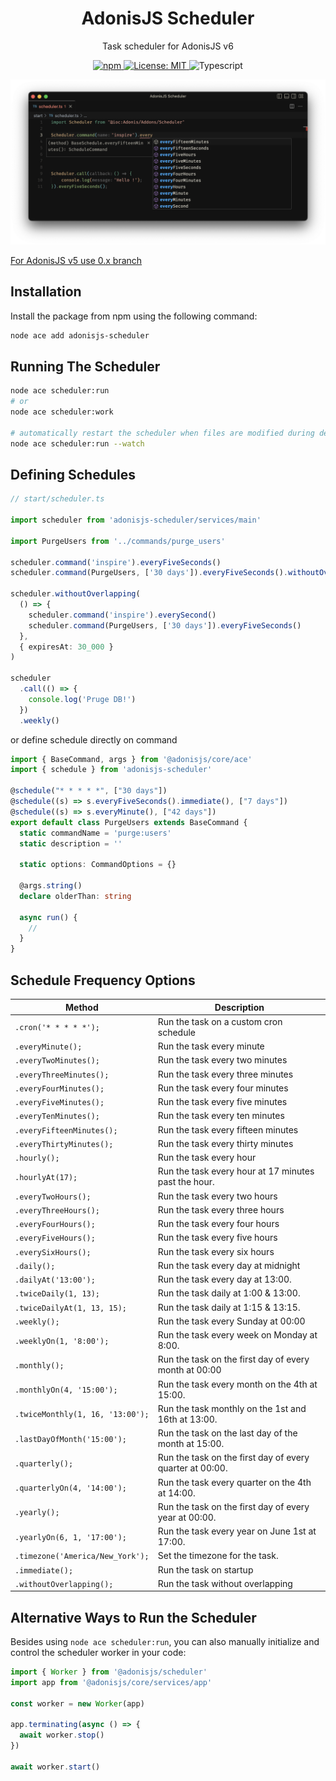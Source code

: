<div align="center">
  <h1><b>AdonisJS Scheduler</b></h1>

  <p>Task scheduler for AdonisJS v6</p>

  <p>
    <a href="https://npmjs.org/package/adonisjs-scheduler" target="_blank">
      <img alt="npm" src="https://img.shields.io/npm/v/adonisjs-scheduler.svg?style=for-the-badge&logo=npm" />
    </a>
    <a href="https://github.com/KABBOUCHI/adonisjs-scheduler/blob/master/LICENSE.md" target="_blank">
      <img alt="License: MIT" src="https://img.shields.io/npm/l/adonisjs-scheduler?color=blueviolet&style=for-the-badge" />
    </a>
    <img alt="Typescript" src="https://img.shields.io/badge/Typescript-294E80.svg?style=for-the-badge&logo=typescript" />
  </p>
</div>

<p align="center">
    <img src="https://raw.githubusercontent.com/KABBOUCHI/adonisjs-scheduler/master/example.png" alt="Scheduler code example">
</p>

<aside class="notice">
  <a href="https://github.com/KABBOUCHI/adonisjs-scheduler/tree/0.x">For AdonisJS v5 use 0.x branch</a>
</aside>

## Installation

Install the package from npm using the following command:

```bash
node ace add adonisjs-scheduler
```

## Running The Scheduler

```sh
node ace scheduler:run
# or
node ace scheduler:work

# automatically restart the scheduler when files are modified during development mode
node ace scheduler:run --watch
```

## Defining Schedules

```ts
// start/scheduler.ts

import scheduler from 'adonisjs-scheduler/services/main'

import PurgeUsers from '../commands/purge_users'

scheduler.command('inspire').everyFiveSeconds()
scheduler.command(PurgeUsers, ['30 days']).everyFiveSeconds().withoutOverlapping()

scheduler.withoutOverlapping(
  () => {
    scheduler.command('inspire').everySecond()
    scheduler.command(PurgeUsers, ['30 days']).everyFiveSeconds()
  },
  { expiresAt: 30_000 }
)

scheduler
  .call(() => {
    console.log('Pruge DB!')
  })
  .weekly()
```

or define schedule directly on command

```ts
import { BaseCommand, args } from '@adonisjs/core/ace'
import { schedule } from 'adonisjs-scheduler'

@schedule("* * * * *", ["30 days"])
@schedule((s) => s.everyFiveSeconds().immediate(), ["7 days"])
@schedule((s) => s.everyMinute(), ["42 days"])
export default class PurgeUsers extends BaseCommand {
  static commandName = 'purge:users'
  static description = ''

  static options: CommandOptions = {}

  @args.string()
  declare olderThan: string

  async run() {
    //
  }
}
```


## Schedule Frequency Options

| Method                           | Description                                             |
| -------------------------------- | ------------------------------------------------------- |
| `.cron('* * * * *');`            | Run the task on a custom cron schedule                  |
| `.everyMinute();`                | Run the task every minute                               |
| `.everyTwoMinutes();`            | Run the task every two minutes                          |
| `.everyThreeMinutes();`          | Run the task every three minutes                        |
| `.everyFourMinutes();`           | Run the task every four minutes                         |
| `.everyFiveMinutes();`           | Run the task every five minutes                         |
| `.everyTenMinutes();`            | Run the task every ten minutes                          |
| `.everyFifteenMinutes();`        | Run the task every fifteen minutes                      |
| `.everyThirtyMinutes();`         | Run the task every thirty minutes                       |
| `.hourly();`                     | Run the task every hour                                 |
| `.hourlyAt(17);`                 | Run the task every hour at 17 minutes past the hour.    |
| `.everyTwoHours();`              | Run the task every two hours                            |
| `.everyThreeHours();`            | Run the task every three hours                          |
| `.everyFourHours();`             | Run the task every four hours                           |
| `.everyFiveHours();`             | Run the task every five hours                           |
| `.everySixHours();`              | Run the task every six hours                            |
| `.daily();`                      | Run the task every day at midnight                      |
| `.dailyAt('13:00');`             | Run the task every day at 13:00.                        |
| `.twiceDaily(1, 13);`            | Run the task daily at 1:00 & 13:00.                     |
| `.twiceDailyAt(1, 13, 15);`      | Run the task daily at 1:15 & 13:15.                     |
| `.weekly();`                     | Run the task every Sunday at 00:00                      |
| `.weeklyOn(1, '8:00');`          | Run the task every week on Monday at 8:00.              |
| `.monthly();`                    | Run the task on the first day of every month at 00:00   |
| `.monthlyOn(4, '15:00');`        | Run the task every month on the 4th at 15:00.           |
| `.twiceMonthly(1, 16, '13:00');` | Run the task monthly on the 1st and 16th at 13:00.      |
| `.lastDayOfMonth('15:00');`      | Run the task on the last day of the month at 15:00.     |
| `.quarterly();`                  | Run the task on the first day of every quarter at 00:00.|
| `.quarterlyOn(4, '14:00');`      | Run the task every quarter on the 4th at 14:00.         |
| `.yearly();`                     | Run the task on the first day of every year at 00:00.   |
| `.yearlyOn(6, 1, '17:00');`      | Run the task every year on June 1st at 17:00.           |
| `.timezone('America/New_York');` | Set the timezone for the task.                          |
| `.immediate();`                  | Run the task on startup                                 |
| `.withoutOverlapping();`         | Run the task without overlapping                        |


## Alternative Ways to Run the Scheduler

Besides using `node ace scheduler:run`, you can also manually initialize and control the scheduler worker in your code:

```ts
import { Worker } from '@adonisjs/scheduler'
import app from '@adonisjs/core/services/app'

const worker = new Worker(app)

app.terminating(async () => {
  await worker.stop()
})

await worker.start()
```
